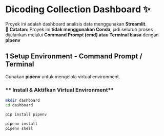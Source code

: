 # Dicoding Collection Dashboard ✨

Proyek ini adalah dashboard analisis data menggunakan **Streamlit**.  
📌 **Catatan:** Proyek ini **tidak menggunakan Conda**, jadi seluruh proses dijalankan melalui **Command Prompt (cmd) atau Terminal biasa** dengan **pipenv**

## **1️ Setup Environment - Command Prompt / Terminal**  
Gunakan **pipenv** untuk mengelola virtual environment.  

### ** Install & Aktifkan Virtual Environment**
```bash
mkdir dashboard
cd dashboard

pip install pipenv

pipenv install
pipenv shell
